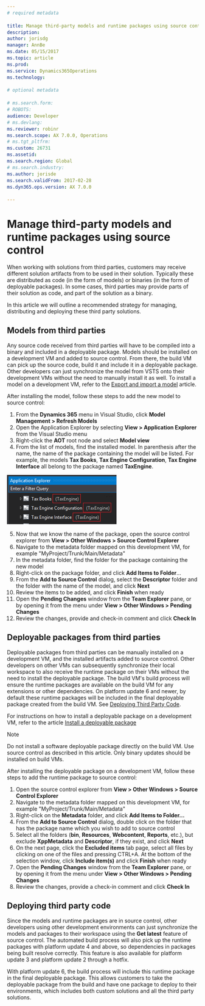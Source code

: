 ```yaml
---
# required metadata

title: Manage third-party models and runtime packages using source control
description: 
author: jorisdg
manager: AnnBe
ms.date: 05/15/2017
ms.topic: article
ms.prod: 
ms.service: Dynamics365Operations
ms.technology: 

# optional metadata

# ms.search.form: 
# ROBOTS: 
audience: Developer
# ms.devlang: 
ms.reviewer: robinr
ms.search.scope: AX 7.0.0, Operations
# ms.tgt_pltfrm: 
ms.custom: 26731
ms.assetid:
ms.search.region: Global
# ms.search.industry: 
ms.author: jorisde
ms.search.validFrom: 2017-02-28
ms.dyn365.ops.version: AX 7.0.0

---
```


# Manage third-party models and runtime packages using source control
When working with solutions from third parties, customers may receive different solution artifacts from to be used in their solution. Typically these are distributed as code (in the form of models) or binaries (in the form of deployable packages). In some cases, third parties may provide parts of their solution as code, and part of the solution as a binary.

In this article we will outline a recommended strategy for managing, distributing and deploying these third party solutions.

## Models from third parties
Any source code received from third parties will have to be compiled into a binary and included in a deployable package. Models should be installed on a development VM and added to source control. From there, the build VM can pick up the source code, build it and include it in a deployable package. Other developers can just synchronize the model from VSTS onto their development VMs without the need to manually install it as well.
To install a model on a development VM, refer to the [Export and import a model](models-export-import.md) article.

After installing the model, follow these steps to add the new model to source control:

1. From the **Dynamics 365** menu in Visual Studio, click **Model Management > Refresh Models**
2. Open the Application Explorer by selecting **View > Application Explorer** from the Visual Studio menu
3. Right-click the **AOT** root node and select **Model view**
4. From the list of models, find the installed model. In parenthesis after the name, the name of the package containing the model will be listed. For example, the models **Tax Books**, **Tax Engine Configuration**, **Tax Engine Interface** all belong to the package named **TaxEngine**.

![Package name for each model](media/appexplorer_modelpackagename.png)

5. Now that we know the name of the package, open the source control explorer from **View > Other Windows > Source Control Explorer**
6. Navigate to the metadata folder mapped on this development VM, for example "MyProject/Trunk/Main/Metadata"
7. In the metadata folder, find the folder for the package containing the new model
8. Right-click on the package folder, and click **Add Items to Folder**…
9. From the **Add to Source Control** dialog, select the **Descriptor** folder and the folder with the name of the model, and click **Next**
10. Review the items to be added, and click **Finish** when ready
11. Open the **Pending Changes** window from the **Team Explorer** pane, or by opening it from the menu under **View > Other Windows > Pending Changes**
12. Review the changes, provide and check-in comment and click **Check In**

## Deployable packages from third parties
Deployable packages from third parties can be manually installed on a development VM, and the installed artifacts added to source control. Other developers on other VMs can subsequently synchronize their local workspace to also receive the runtime package on their VMs without the need to install the deployable package. The build VM's build process will ensure the runtime packages are available on the build VM for any extensions or other dependencies. On platform update 6 and newer, by default these runtime packages will be included in the final deployable package created from the build VM. See [Deploying Third Party Code](#deploying-third-party-code).

For instructions on how to install a deployable package on a development VM, refer to the article [Install a deployable package](install-deployable-package.md)

> [!NOTE]
> Do not install a software deployable package directly on the build VM. Use source control as described in this article. Only binary updates should be installed on build VMs.

After installing the deployable package on a development VM, follow these steps to add the runtime package to source control:

1. Open the source control explorer from **View > Other Windows > Source Control Explorer**
2. Navigate to the metadata folder mapped on this development VM, for example "MyProject/Trunk/Main/Metadata"
3. Right-click on the **Metadata** folder, and click **Add Items to Folder…**
4. From the **Add to Source Control** dialog, double click on the folder that has the package name which you wish to add to source control
5. Select all the folders (**bin**, **Resources**, **Webcontent**, **Reports**, etc.), but exclude **XppMetadata** and **Descriptor**, if they exist, and click **Next**
6. On the next page, click the **Excluded items** tab page, select all files by clicking on one of the files and pressing CTRL+A. At the bottom of the selection window, click **Include item(s)** and click **Finish** when ready
7. Open the **Pending Changes** window from the **Team Explorer** pane, or by opening it from the menu under **View > Other Windows > Pending Changes**
8. Review the changes, provide a check-in comment and click **Check In**

## Deploying third party code
Since the models and runtime packages are in source control, other developers using other development environments can just synchronize the models and packages to their workspace using the **Get latest** feature of source control.
The automated build process will also pick up the runtime packages with platform update 4 and above, so dependencies in packages being built resolve correctly. This feature is also available for platform update 3 and platform update 2 through a hotfix.

With platform update 6, the build process will include this runtime package in the final deployable package. This allows customers to take the deployable package from the build and have one package to deploy to their environments, which includes both custom solutions and all the third party solutions.

